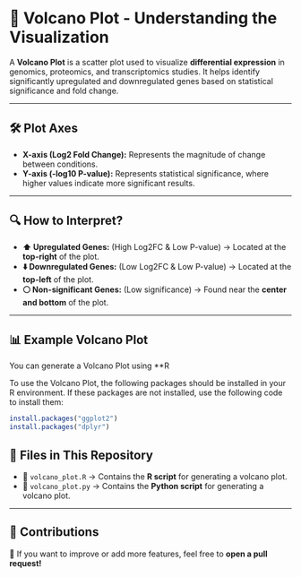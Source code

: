 # **📌 Volcano Plot - Understanding the Visualization**

A **Volcano Plot** is a scatter plot used to visualize **differential expression** in genomics, proteomics, and transcriptomics studies. It helps identify significantly upregulated and downregulated genes based on statistical significance and fold change.

---

## **🛠️ Plot Axes**
- **X-axis (Log2 Fold Change):** Represents the magnitude of change between conditions.
- **Y-axis (-log10 P-value):** Represents statistical significance, where higher values indicate more significant results.

---

## **🔍 How to Interpret?**
- **⬆️ Upregulated Genes:** (High Log2FC & Low P-value) → Located at the **top-right** of the plot.
- **⬇️ Downregulated Genes:** (Low Log2FC & Low P-value) → Located at the **top-left** of the plot.
- **⚪ Non-significant Genes:** (Low significance) → Found near the **center and bottom** of the plot.

---

## **📊 Example Volcano Plot**
You can generate a Volcano Plot using **R 

To use the Volcano Plot, the following packages should be installed in your R environment.
If these packages are not installed, use the following code to install them:

```r
install.packages("ggplot2")
install.packages("dplyr")

```


## **📂 Files in This Repository**
- 📜 `volcano_plot.R` → Contains the **R script** for generating a volcano plot.
- 🐍 `volcano_plot.py` → Contains the **Python script** for generating a volcano plot.

---

## **📢 Contributions**
🚀 If you want to improve or add more features, feel free to **open a pull request!**
